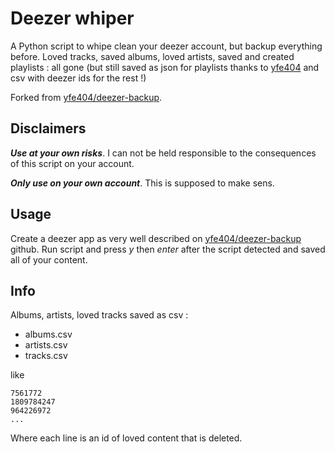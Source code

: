 # Deezer whiper
A Python script to whipe clean your deezer account, but backup everything before.
Loved tracks, saved albums, loved artists, saved and created playlists : all gone (but still saved as json for playlists thanks to [yfe404](https://github.com/yfe404) and csv with deezer ids for the rest !)

Forked from [yfe404/deezer-backup](https://github.com/yfe404/deezer-backup).

## Disclaimers
***Use at your own risks***. I can not be held responsible to the consequences of this script on your account.

***Only use on your own account***. This is supposed to make sens.

## Usage
Create a deezer app as very well described on [yfe404/deezer-backup](https://github.com/yfe404/deezer-backup) github.
Run script and press *y* then *enter* after the script detected and saved all of your content.

## Info
Albums, artists, loved tracks saved as csv :
- albums.csv
- artists.csv
- tracks.csv

like
```
7561772
1809784247
964226972
...
```
Where each line is an id of loved content that is deleted.
